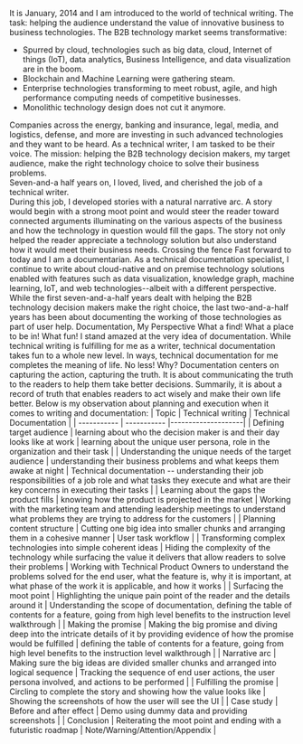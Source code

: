 It is January, 2014 and I am introduced to the world of technical writing. The task: helping the audience understand the value of innovative business to business technologies. The B2B technology market seems transformative:
* Spurred by cloud, technologies such as big data, cloud, Internet of things (IoT), data analytics, Business Intelligence, and data visualization are in the boom. 
* Blockchain and Machine Learning were gathering steam. 
* Enterprise technologies transforming to meet robust, agile, and high performance computing needs of competitive businesses. 
* Monolithic technology design does not cut it anymore.

  
Companies across the energy, banking and insurance, legal, media, and logistics, defense, and more are investing in such advanced technologies and they want to be heard. As a technical writer, I am tasked to be their voice. The mission: helping the B2B technology decision makers, my target audience, make the right technology choice to solve their business problems.   
Seven-and-a half years on, I loved, lived, and cherished the job of a technical writer.   
During this job, I developed stories with a natural narrative arc. A story would begin with a strong moot point and would steer the reader toward connected arguments illuminating on the various aspects of the business and how the technology in question would fill the gaps. The story not only helped the reader appreciate a technology solution but also understand how it would meet their business needs. 
Crossing the fence 
Fast forward to today and I am a documentarian. As a technical documentation specialist, I continue to write about cloud-native and on premise technology solutions enabled with features such as data visualization, knowledge graph, machine learning, IoT, and web technologies--albeit with a different perspective. 
While the first seven-and-a-half years dealt with helping the B2B technology decision makers make the right choice, the last two-and-a-half years has been about documenting the working of those technologies as part of user help. 
Documentation, My Perspective
What a find! What a place to be in! What fun! 
I stand amazed at the very idea of documentation. 
While technical writing is fulfilling for me as a writer, technical documentation takes fun to a whole new level. In ways, technical documentation for me completes the meaning of life. No less!
Why? Documentation centers on capturing the action, capturing the truth. It is about communicating the truth to the readers to help them take better decisions. Summarily, it is about a record of truth that enables readers to act wisely and make their own life better. 
Below is my observation about planning and execution when it comes to writing and documentation:
| Topic      | Technical writing | Technical Documentation |
| ----------- | ----------- |--------------------|
| Defining target audience | learning about who the decision maker is and their day looks like at work   | learning about the unique user persona, role in the organization and their task |
| Understanding the unique needs of the target audience      | understanding their business problems and what keeps them awake at night   | Technical documentation -- understanding their job responsibilities of a job role and what tasks they execute and what are their key concerns in executing their tasks  |
| Learning about the gaps the product fills      | knowing how the product is projected in the market   | Working with the marketing team and attending leadership meetings to understand what problems they are trying to address for the customers |
| Planning content structure      | Cutting one big idea into smaller chunks and arranging them in a cohesive manner   | User task workflow |
| Transforming complex technologies into simple coherent ideas      | Hiding the complexity of the technology while surfacing the value it delivers that allow readers to solve their problems | Working with Technical Product Owners to understand the problems solved for the end user, what the feature is, why it is important, at what phase of the work it is applicable, and how it works |
| Surfacing the moot point      | Highlighting the unique pain point of the reader and the details around it   | Understanding the scope of documentation, defining the table of contents for a feature, going from high level benefits to the instruction level walkthrough |
| Making the promise      | Making the big promise and diving deep into the intricate details of it by providing evidence of how the promise would be fulfilled   | defining the table of contents for a feature, going from high level benefits to the instruction level walkthrough |
| Narrative arc      | Making sure the big ideas are divided smaller chunks and arranged into logical sequence   | Tracking the sequence of end user actions, the user persona involved, and actions to be performed |
| Fulfilling the promise    | Circling to complete the story and showing how the value looks like | Showing the screenshots of how the user will see the UI |
| Case study      | Before and after effect   | Demo using dummy data and providing screenshots |
| Conclusion      | Reiterating the moot point and ending with a futuristic roadmap   | Note/Warning/Attention/Appendix |

